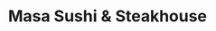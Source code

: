 ---
layout: place
title: "Masa Sushi & Steakhouse"
permalink: /michigan/wyoming/masa-sushi-steakhouse.html
stateAbbr: MI
stateName: Michigan
cityName: Wyoming
seo:
  name: "Masa Sushi & Steakhouse"
  type: Restaurant
  links: http://www.masasushimichigan.com/
description: "Masa Sushi & Steakhouse serves delicious sushi in Wyoming, Michigan. Try fresh Japanese dishes for a great dining experience. Available for takeout, delivery, lunch, and dinner."
place_id: ChIJ9cuURAK3GYgRQTTXW9IamPs
photos:
  - name: >-
      places/ChIJ9cuURAK3GYgRQTTXW9IamPs/photos/AeeoHcJaIPw8J96HIeoTslvuPadJ0NuIVCpMV-BmFVx-MkczkQ26igaVtAQAHfYyd69vcDefUJfHLXOBWCF7sbCHp9rw27BuvbIqIcQbmuHdqWvQA2yaX1mZ_DXoRtORAIm1P2fXrbHNtaSxAqnMwZtV-wtDFhhWIUdzZCgTO1k89EARoB1feTp7HT-HmaQg-cdDaMnkcX3U3pXuEn6-sv6iqn9EmzlItE_5a1bzNusYi0lP-s-_jvrTPZHBr2qimVmg38LqA2A5rbktI37Hi4mc0eiYdOPiA3wvkuAM1F9iMrPJ-NCGfcM7x9ksL3EDISie1n2-A9wwrSpusFJS1MH3Z6zxeMJZYy_Njc4IjwAhrh-txkSKj16ZPs10oF6kHUdep0d1PR47o7rUzS7fHUybOgcOOhvwKhOitvDRVLurSwn6nhFr
    widthPx: 4032
    heightPx: 3024
    authorAttributions:
      - displayName: Wat Dat
        uri: https://maps.google.com/maps/contrib/103981143269558152737
        photoUri: >-
          https://lh3.googleusercontent.com/a-/ALV-UjVk-C4Y5XIfEuo9QRZOJ4qGYgA9MmubWKZRMet0Xdi4IHXOqv6P=s100-p-k-no-mo
    flagContentUri: >-
      https://www.google.com/local/imagery/report/?cb_client=maps_api_places.places_api&image_key=!1e10!2sCIHM0ogKEICAgIC26Z_ijgE&hl=en-US
    googleMapsUri: >-
      https://www.google.com/maps/place//data=!3m4!1e2!3m2!1sCIHM0ogKEICAgIC26Z_ijgE!2e10!4m2!3m1!1s0x8819b7024494cbf5:0xfb981ad25bd73441
  - name: >-
      places/ChIJ9cuURAK3GYgRQTTXW9IamPs/photos/AeeoHcKWtGNyhuYQ7KssBa6wZAvDb7VhSGg12t2z3y9fwjj_Zu9KuWPQTPGSWXhe-0o7SX-ApAKlQDnoAYPeMkuLSap1E9aQ1wlQhgUTgXZ2myi-2Ki4PLE8-nX7hVxDiDG_zjCr9bkCJOB6nMUQ8l3FdbrfXb6krxGM8laX5evZndvqbjmkiaBS0gwSP3sryqiiz8FfYAiVwu8oASbEoRIe8YcWL8CzVypGy8Vtm9GGJDbGhlOVq_UhNW842LtiWMZXEdmZDV2DKW-VDPBxtm8rX0oIMVyiuSAKazogL4gJSLVolA
    widthPx: 1440
    heightPx: 1080
    authorAttributions:
      - displayName: Masa Sushi & Steakhouse
        uri: https://maps.google.com/maps/contrib/108792482783413452928
        photoUri: >-
          https://lh3.googleusercontent.com/a-/ALV-UjVPU7ORruumK66cwDV4szsLNxYAkOvfvipev7tqtAz6WWSIUEQ=s100-p-k-no-mo
    flagContentUri: >-
      https://www.google.com/local/imagery/report/?cb_client=maps_api_places.places_api&image_key=!1e10!2sAF1QipPmBz8kUZjz5FQMkVYAkPpTyclfLeiI1aA0bLC-&hl=en-US
    googleMapsUri: >-
      https://www.google.com/maps/place//data=!3m4!1e2!3m2!1sAF1QipPmBz8kUZjz5FQMkVYAkPpTyclfLeiI1aA0bLC-!2e10!4m2!3m1!1s0x8819b7024494cbf5:0xfb981ad25bd73441
  - name: >-
      places/ChIJ9cuURAK3GYgRQTTXW9IamPs/photos/AeeoHcJHgGeBZ-Mva5X2LAiZ4q0l8e9InPor5Vp9ZjLNUTuxzJ-z2G7qHPxSDa82OhoMluQHnvEV8g3CME40vSNWfHlGdat1_HYlQ8ChaYGcWO60aE3H5355w-ss67_MQujGKbbm96XpxEHLnBvu7C3h_FtqB2cQAkwEe1ga3fQmOTGYH96ctwFC6OaqaQnVuycqWkp6N_V4GWvj5Sg0Vlvo17zB7gZc3_daA5hPmf0KzON3ktzYMt9BeWJfur1059dRmbBqatdbs0Fiu1Nk-0Lzt1uJIaLMFmDxqwjhsmMGFWDVIA
    widthPx: 2298
    heightPx: 1294
    authorAttributions:
      - displayName: Masa Sushi & Steakhouse
        uri: https://maps.google.com/maps/contrib/108792482783413452928
        photoUri: >-
          https://lh3.googleusercontent.com/a-/ALV-UjVPU7ORruumK66cwDV4szsLNxYAkOvfvipev7tqtAz6WWSIUEQ=s100-p-k-no-mo
    flagContentUri: >-
      https://www.google.com/local/imagery/report/?cb_client=maps_api_places.places_api&image_key=!1e10!2sAF1QipMsGTjFFQMUxRZoDX483vpOreefv9Z_hOVtqHlh&hl=en-US
    googleMapsUri: >-
      https://www.google.com/maps/place//data=!3m4!1e2!3m2!1sAF1QipMsGTjFFQMUxRZoDX483vpOreefv9Z_hOVtqHlh!2e10!4m2!3m1!1s0x8819b7024494cbf5:0xfb981ad25bd73441
  - name: >-
      places/ChIJ9cuURAK3GYgRQTTXW9IamPs/photos/AeeoHcIVVWCs7Vc9lsmxoJMT6KVFEaUhr7MrgEZ4pYLJsHGZ1ek9c-3Lsx_szKVDn-tFmFrszh3xv9nMuq7kPS8x5zOELakPlf04U7mC1WFR2Ph73UTu_tgiG3pjTFgL5JLGPtvyTA7JWmHmnYrNnqTd309ydVwbNd476uoZUNvyTOUKt-R-74swXXSzi-nl7XVa-02_hZQnjb5Terxb7qyRTYAxhC0r3kFBQ1oyaBa8_Y0xL3j_vAlAURuG9d-HGsp4Wo7LmFe96FZHgT59vX0d7R9595mXe59qkAKVHmqB9QOrh3N1Qyyf79LRArhSu85Sg62nDv0s8mTVKDmuAhHDV0KfpWTkcStc5xniCkyPBy3JADRGbkNMmMgKQ-XE2Vstzms0UWlnWB0hXURKJn5rC6j_sG1fxM_o7y0_HOS9B-uajHPtuPamTj2BYKjiLjY0
    widthPx: 4800
    heightPx: 3600
    authorAttributions:
      - displayName: Brett Stehouwer
        uri: https://maps.google.com/maps/contrib/114475333646636636839
        photoUri: >-
          https://lh3.googleusercontent.com/a-/ALV-UjVQHfojjE4DGJ3GOUijTR8VXHnTvUQfwhnFr8BD5CoC48gUu6c4=s100-p-k-no-mo
    flagContentUri: >-
      https://www.google.com/local/imagery/report/?cb_client=maps_api_places.places_api&image_key=!1e10!2sCIABIhAGbwPTTyMzXmfPUMsABsLx&hl=en-US
    googleMapsUri: >-
      https://www.google.com/maps/place//data=!3m4!1e2!3m2!1sCIABIhAGbwPTTyMzXmfPUMsABsLx!2e10!4m2!3m1!1s0x8819b7024494cbf5:0xfb981ad25bd73441
  - name: >-
      places/ChIJ9cuURAK3GYgRQTTXW9IamPs/photos/AeeoHcIsRrdaVueECkI_Y3pjpdQjGz0MPabcQblKmZCaGcVa_mFHbX8lQ0sBCUP00JIpV2qeFY4p3BGARtx4LMCsDNACK3nlv8psowYhCVovxEv1C56K2t5JYVduKC9HoSZk6M-GblelW0Jp8RjIWc7BAT5Xu7NIBUA-f-ErRGeCMizyPpTcgMTh6tUHWFnLpNyXuebRzjeijM2ANqnjIyQqtuCWUKI9OPYgILG423U3k0vZKyAlADIi28NJs-IaKTit26el_EA3RwChmy1ImF2TECTa_lvFNj00pJowaK0mKxHgDFpoHsR9w4KdzE8haF_uj332Qguyi9UPufrgQPeZHLsCkW81ZKyYmsg8CX6ELohzYFreO5WXeqk5tXh1rInmM4WpKtPQX8F-hqnE2JixgO2TNC-0b_LXICSdMjpfb3Eb9wJa
    widthPx: 4032
    heightPx: 3024
    authorAttributions:
      - displayName: An Pham
        uri: https://maps.google.com/maps/contrib/101972735247979553329
        photoUri: >-
          https://lh3.googleusercontent.com/a-/ALV-UjVKU8ZQ02fDVJOSR4OChT82I61XF38Y9OtigWkf0x2baxfs5PzF=s100-p-k-no-mo
    flagContentUri: >-
      https://www.google.com/local/imagery/report/?cb_client=maps_api_places.places_api&image_key=!1e10!2sCIHM0ogKEICAgIDXv9bO6gE&hl=en-US
    googleMapsUri: >-
      https://www.google.com/maps/place//data=!3m4!1e2!3m2!1sCIHM0ogKEICAgIDXv9bO6gE!2e10!4m2!3m1!1s0x8819b7024494cbf5:0xfb981ad25bd73441
  - name: >-
      places/ChIJ9cuURAK3GYgRQTTXW9IamPs/photos/AeeoHcILN1VSNcSOwrJYVYf94iP9aepBdS05k8dbA2CwkPsW_Hi8t0eMHpPKl4O2qleN6ndck7mziDwF4MKmkzOeRQHhKHpVVEm1WeSOMRRNvq9_3oxem5a-l7SdGdSO-oatkg9l0zhulXZTBNVTcoZUdKYNHTixzgEOFjm7qGdqp5JDnt9KGVWi8LGPq9k7cy7vD8UbHEjnCCtJbqAsYxQ0CuoDfAQyfmVWqadKG1SIzdi2PwuVU6bgI0UVu3whgU7K41vu-_NZ6-BgAtVNLlI6WtOiCgfrERPeSATfX1XGQ706rIhPCRAISimquZX8b3ZWtCXifC-T5fo22ruv8ypIl6ZNb1Kc4MwuUyr0Lo-VVTnrxhR59XmtzFfsvVtxlTIk7vpyftfyab6wczEaWhwdScgGIK4FsUc9RP6vP59A0sgtjw
    widthPx: 3024
    heightPx: 4032
    authorAttributions:
      - displayName: Jeremy Gracias
        uri: https://maps.google.com/maps/contrib/105530692988212571401
        photoUri: >-
          https://lh3.googleusercontent.com/a-/ALV-UjVHvEsWJHAow6SvDLGapFMX6Dlq43eFVw-r_r2TRhsIAaEiwbwX=s100-p-k-no-mo
    flagContentUri: >-
      https://www.google.com/local/imagery/report/?cb_client=maps_api_places.places_api&image_key=!1e10!2sCIHM0ogKEICAgICFoojbMg&hl=en-US
    googleMapsUri: >-
      https://www.google.com/maps/place//data=!3m4!1e2!3m2!1sCIHM0ogKEICAgICFoojbMg!2e10!4m2!3m1!1s0x8819b7024494cbf5:0xfb981ad25bd73441
  - name: >-
      places/ChIJ9cuURAK3GYgRQTTXW9IamPs/photos/AeeoHcJDqmAQMk-GI6aSNPjGRiVA21fwcNoQMTwdBP51xyrMQKwD3Tl40R17U6xwU_xTVitL8sLURwfQCpJOUH47CX4Ba4ZVEbjPlQXm7mmsFV_GSu6CLCfAem7enW7FqNZDTRnarrTN20DhDO1ddOgpZO-yndcHCv8pa5iJr8akacQXz7gScJdMUJxtKu8b1uEFHm7VpkHXHnIvRRA_73CEa-KA8gUzYdBqMs5nEoNbwa3quwiq-FPeyBpla_8NBZGOSK3qrn9tIXEaxCWvCVjp1jpBEQNYxxt8ldGUvlBxo-RcsonbiC1St_fTLT7dJr8T_q6h6XLEJrt-UBHw94jizvdL8VzoPHe4W3orjGWYQFESFrJB-MlYHPvQAHcdzYyTDclylFH8zq8F2s9M0AktfF-u2Kq4y4O7d3ObNhX0exXVIVfB
    widthPx: 4032
    heightPx: 3024
    authorAttributions:
      - displayName: Josh Gilley
        uri: https://maps.google.com/maps/contrib/109674066196062853995
        photoUri: >-
          https://lh3.googleusercontent.com/a-/ALV-UjUYgFFzic1llzWr496xGm-vctbZGx0HMe_TZq_8t_PFkiK_pzXuHQ=s100-p-k-no-mo
    flagContentUri: >-
      https://www.google.com/local/imagery/report/?cb_client=maps_api_places.places_api&image_key=!1e10!2sCIHM0ogKEICAgIDmvbK-mwE&hl=en-US
    googleMapsUri: >-
      https://www.google.com/maps/place//data=!3m4!1e2!3m2!1sCIHM0ogKEICAgIDmvbK-mwE!2e10!4m2!3m1!1s0x8819b7024494cbf5:0xfb981ad25bd73441
  - name: >-
      places/ChIJ9cuURAK3GYgRQTTXW9IamPs/photos/AeeoHcLB6UrRHnFV7PNZ7jgvMvDxZN03BGW1b59tsUOi8fWM3roV5E6XZL9NcUhwDvVQrnFNrdD3cn9RU4gHM83mGStpj_2Vc7AHdcQwc01P_3B1MCDj7W0L-vs2VO0EqxDQc1YZWxj1gGx6JaoFtrkUOIu1o5vLM2L0jAERCrZr5EWlDfJOT96EhzuX1FIWp23CG8Iluqy5kYSVguA825l9YLO1-DfAyQMp5F87DXqeCuEVQz2A46c4e7j0S1tQ9R5AVvt0Z7U5_rTLKfawHEZx8pPsxPzXvFqPjueQZCPqZAFV4jaR33Ea4gUhiHw7IO_5mKvcwpVu2_aIST-zsKH-TkGxvsZczYtJZeJmqDGculMpHnzugAjuMra-e6__zm4Eb98rjQ3rkjF2xla9GzwNrIZua63soLz3IsoyjvMYgfZNlw
    widthPx: 4032
    heightPx: 3024
    authorAttributions:
      - displayName: Braeden Ayers
        uri: https://maps.google.com/maps/contrib/103557472945451628606
        photoUri: >-
          https://lh3.googleusercontent.com/a/ACg8ocIyjnrwrHgXZqVMdYUiMIUjwm5KxLrOaM2qr17tLfdPWZf6qA=s100-p-k-no-mo
    flagContentUri: >-
      https://www.google.com/local/imagery/report/?cb_client=maps_api_places.places_api&image_key=!1e10!2sCIHM0ogKEICAgID_hrXZCQ&hl=en-US
    googleMapsUri: >-
      https://www.google.com/maps/place//data=!3m4!1e2!3m2!1sCIHM0ogKEICAgID_hrXZCQ!2e10!4m2!3m1!1s0x8819b7024494cbf5:0xfb981ad25bd73441
  - name: >-
      places/ChIJ9cuURAK3GYgRQTTXW9IamPs/photos/AeeoHcKDCCOjWZpzTi5wEMXW_1gpaeiEjbIIsVk8WrcKoEdyK_GhD_aUU5ebac-rpIWlThrjolzAk2nYs9tMynNEr85rbwEir17NHwddQreek67KuuKlc0Rll7Z6iYMxdL_1ksuaJy7QuaoqFgAeNH6Pu6bm183QhDkY-V0e5slDzWe8C5rYdFuWpmaVVZJjEIWwWBw1jG5O3NJlzLRVbUCPOjXxkn6nDEpI-RNPvg8t5Qs4SXugmR_RVBoOt4CByvZRgUgYJiqMCWRf7xRho8vK4FTriGzvCuzYoskVY5ccTL9KOd_79IgLzkl6Tw8M2d6BlOzfrcQYs30r-P_iz7Ed40BlLxg-ikeQrZ0p5DT_rx9BBIFFBcKnThLOCCXlqH74y8sq9MGoxwuWajVvi2QaC7G4UF09BtslAD-zJZ6Q0WE4wPI
    widthPx: 3024
    heightPx: 4032
    authorAttributions:
      - displayName: Jeremy Gracias
        uri: https://maps.google.com/maps/contrib/105530692988212571401
        photoUri: >-
          https://lh3.googleusercontent.com/a-/ALV-UjVHvEsWJHAow6SvDLGapFMX6Dlq43eFVw-r_r2TRhsIAaEiwbwX=s100-p-k-no-mo
    flagContentUri: >-
      https://www.google.com/local/imagery/report/?cb_client=maps_api_places.places_api&image_key=!1e10!2sCIHM0ogKEICAgICFoojbsgE&hl=en-US
    googleMapsUri: >-
      https://www.google.com/maps/place//data=!3m4!1e2!3m2!1sCIHM0ogKEICAgICFoojbsgE!2e10!4m2!3m1!1s0x8819b7024494cbf5:0xfb981ad25bd73441
  - name: >-
      places/ChIJ9cuURAK3GYgRQTTXW9IamPs/photos/AeeoHcJSdkuhcYAmR3e2bqWnhGxE_zn4c9ihbipdmYGk8UDSm6j7yGxVCMXTTzijteU0qCIIb9De6HYNxuVGO6zjfP5CBEBRgOz5e1cRANZoM-UAdcyqsN8kuuGxqqRGcbvGC-bFTlUWKgOLrWrpuXVgZqJBeHUiNJv1zi8kiSeuGE3XURN4uTLswKFuGp8fwmwgJfIpjCO3NlZnvazFZhdq5ZqBriC5hJBoZkKWcetBT6wCsPoAd6Y_qZge3oPo3s_wBWsXtz-iIm1NChUKUOnwDS0gFY4XBZw5MMzB9ckchylB4DZnKUuZQzKpvDaqLqocmIWm1LjQLwFtOTU-_wpyPbZzsvf6dQBoOWemEIU60u0UsHA4xDaSyWF2iAeHQJ9-llwHpDoNgxDiOFI3q8D6uUoJ96zFxyhFGFB48wLrk9VB3A
    widthPx: 4032
    heightPx: 3024
    authorAttributions:
      - displayName: Casity Kao
        uri: https://maps.google.com/maps/contrib/102663891456919752346
        photoUri: >-
          https://lh3.googleusercontent.com/a-/ALV-UjVd6UtkqkOwl8c7y8q0-Ydoi5dj-Bopkvm_mm5mrFo3EV9ClfEUyg=s100-p-k-no-mo
    flagContentUri: >-
      https://www.google.com/local/imagery/report/?cb_client=maps_api_places.places_api&image_key=!1e10!2sCIHM0ogKEICAgIDe-f_-bg&hl=en-US
    googleMapsUri: >-
      https://www.google.com/maps/place//data=!3m4!1e2!3m2!1sCIHM0ogKEICAgIDe-f_-bg!2e10!4m2!3m1!1s0x8819b7024494cbf5:0xfb981ad25bd73441
address: 2320 Health Dr SW Ste C, Wyoming, MI 49519, USA
street: 2320 Health Dr SW Ste C
city: Wyoming
state: MI
zip: '49519'
country: USA
neighborhood: null
latitude: '42.859677'
longitude: '-85.721462'
accessibility_options:
  wheelchairAccessibleParking: true
  wheelchairAccessibleEntrance: true
  wheelchairAccessibleRestroom: true
  wheelchairAccessibleSeating: true
business_status: OPERATIONAL
name: Masa Sushi & Steakhouse
google_maps_links:
  directionsUri: >-
    https://www.google.com/maps/dir//''/data=!4m7!4m6!1m1!4e2!1m2!1m1!1s0x8819b7024494cbf5:0xfb981ad25bd73441!3e0
  placeUri: https://maps.google.com/?cid=18129269790766216257
  writeAReviewUri: >-
    https://www.google.com/maps/place//data=!4m3!3m2!1s0x8819b7024494cbf5:0xfb981ad25bd73441!12e1
  reviewsUri: >-
    https://www.google.com/maps/place//data=!4m4!3m3!1s0x8819b7024494cbf5:0xfb981ad25bd73441!9m1!1b1
  photosUri: >-
    https://www.google.com/maps/place//data=!4m3!3m2!1s0x8819b7024494cbf5:0xfb981ad25bd73441!10e5
primary_type: Japanese Restaurant
opening_hours:
  regular: null
  current: null
secondary_opening_hours:
  regular:
    weekdayDescriptions: null
    type: null
  current:
    weekdayDescriptions: null
    type: null
phone: (616) 265-5421
price_level: PRICE_LEVEL_MODERATE
price_range: $10 &ndash; $20
rating: '4.5'
rating_count: 220
website: http://www.masasushimichigan.com/
reviews:
  - name: >-
      places/ChIJ9cuURAK3GYgRQTTXW9IamPs/reviews/ChZDSUhNMG9nS0VJQ0FnTUNRNmFEeVVREAE
    relativePublishTimeDescription: a month ago
    rating: 5
    text:
      text: >-
        Found Masa on Yelp while I was on this side of town. I was craving sushi
        and this was the closest location. When I walked in I was the only
        patron during the lunch hour, which was a little concerning at first.
        However, as I sat down and scanned the menu, I realized how many pickup
        orders they were pumping out! So many!

        I was greeted and brought water and soy sauce. They have QR on the table
        so I was able to order on my phone. The app came out first pretty
        quickly and followed by the roll soon after, but enough time to finish
        one before the other showed up.

        I started with the Yellowtail Jalapeno and it was delicious. Fish was
        fresh, the cucumber and jalapenos were fresh and the jalapeno had a nice
        heat to them. Definitely enough to split for an app! I also got the
        Tiger Roll and it was so good!  I don't think I have had one like this
        before! Loved the crunch and the fish on top. Sauce was good, too. I
        like mine spicier but it was fine for a one pepper designation. My bill
        came quickly and I was in and out in under 30 minutes.

        The restaurant was clean, lots of tables, and spacious.

        I would definitely come back! Esp if you can be in and out for lunch in
        under 30 - no need to get take out then.
      languageCode: en
    originalText:
      text: >-
        Found Masa on Yelp while I was on this side of town. I was craving sushi
        and this was the closest location. When I walked in I was the only
        patron during the lunch hour, which was a little concerning at first.
        However, as I sat down and scanned the menu, I realized how many pickup
        orders they were pumping out! So many!

        I was greeted and brought water and soy sauce. They have QR on the table
        so I was able to order on my phone. The app came out first pretty
        quickly and followed by the roll soon after, but enough time to finish
        one before the other showed up.

        I started with the Yellowtail Jalapeno and it was delicious. Fish was
        fresh, the cucumber and jalapenos were fresh and the jalapeno had a nice
        heat to them. Definitely enough to split for an app! I also got the
        Tiger Roll and it was so good!  I don't think I have had one like this
        before! Loved the crunch and the fish on top. Sauce was good, too. I
        like mine spicier but it was fine for a one pepper designation. My bill
        came quickly and I was in and out in under 30 minutes.

        The restaurant was clean, lots of tables, and spacious.

        I would definitely come back! Esp if you can be in and out for lunch in
        under 30 - no need to get take out then.
      languageCode: en
    authorAttribution:
      displayName: Elyse Arsulowicz
      uri: https://www.google.com/maps/contrib/103909107070070211369/reviews
      photoUri: >-
        https://lh3.googleusercontent.com/a-/ALV-UjUElrz9V4IoAXYnXuFN5WSx_JeZenF3SGvGU8h_ANPWusZuhZ5NQw=s128-c0x00000000-cc-rp-mo-ba4
    publishTime: '2025-03-05T14:37:48.363926Z'
    flagContentUri: >-
      https://www.google.com/local/review/rap/report?postId=ChZDSUhNMG9nS0VJQ0FnTUNRNmFEeVVREAE&d=17924085&t=1
    googleMapsUri: >-
      https://www.google.com/maps/reviews/data=!4m6!14m5!1m4!2m3!1sChZDSUhNMG9nS0VJQ0FnTUNRNmFEeVVREAE!2m1!1s0x8819b7024494cbf5:0xfb981ad25bd73441
  - name: >-
      places/ChIJ9cuURAK3GYgRQTTXW9IamPs/reviews/ChZDSUhNMG9nS0VJQ0FnSURYdjdxWktREAE
    relativePublishTimeDescription: 5 months ago
    rating: 5
    text:
      text: >-
        Came here the last time I was visiting family in GR. Don't remember the
        name of the ramen that I got, but I remember it being really good. My
        siblings and I also shared some sushi as an appetizer. All in all, a
        pleasant experience. Unfortunately, I can't recommend any specific
        dishes as I forgot to review this place right after coming here a couple
        months ago.
      languageCode: en
    originalText:
      text: >-
        Came here the last time I was visiting family in GR. Don't remember the
        name of the ramen that I got, but I remember it being really good. My
        siblings and I also shared some sushi as an appetizer. All in all, a
        pleasant experience. Unfortunately, I can't recommend any specific
        dishes as I forgot to review this place right after coming here a couple
        months ago.
      languageCode: en
    authorAttribution:
      displayName: An Pham
      uri: https://www.google.com/maps/contrib/101972735247979553329/reviews
      photoUri: >-
        https://lh3.googleusercontent.com/a-/ALV-UjVKU8ZQ02fDVJOSR4OChT82I61XF38Y9OtigWkf0x2baxfs5PzF=s128-c0x00000000-cc-rp-mo-ba5
    publishTime: '2024-11-01T13:47:21.988045Z'
    flagContentUri: >-
      https://www.google.com/local/review/rap/report?postId=ChZDSUhNMG9nS0VJQ0FnSURYdjdxWktREAE&d=17924085&t=1
    googleMapsUri: >-
      https://www.google.com/maps/reviews/data=!4m6!14m5!1m4!2m3!1sChZDSUhNMG9nS0VJQ0FnSURYdjdxWktREAE!2m1!1s0x8819b7024494cbf5:0xfb981ad25bd73441
  - name: >-
      places/ChIJ9cuURAK3GYgRQTTXW9IamPs/reviews/ChdDSUhNMG9nS0VJQ0FnSURmdXFURHNBRRAB
    relativePublishTimeDescription: 3 months ago
    rating: 3
    text:
      text: >-
        The service was amazing but sadly the

        Food is another story. Calamari was too greasy and there was barely any
        squid inside the fried breading. Miso soup was really cloudy and our
        Ramen noodles were just not tasty. My daughter did not like the over
        cooked shrimp in her ramen. They were chewy and hard to bite. This was
        the same with my champion Ramen as well. We appreciate their kind
        service but food was not impressive. My husband did not enjoying his
        pink lady sushi because it was too mushy. Will not be returning.
      languageCode: en
    originalText:
      text: >-
        The service was amazing but sadly the

        Food is another story. Calamari was too greasy and there was barely any
        squid inside the fried breading. Miso soup was really cloudy and our
        Ramen noodles were just not tasty. My daughter did not like the over
        cooked shrimp in her ramen. They were chewy and hard to bite. This was
        the same with my champion Ramen as well. We appreciate their kind
        service but food was not impressive. My husband did not enjoying his
        pink lady sushi because it was too mushy. Will not be returning.
      languageCode: en
    authorAttribution:
      displayName: Dora Hoge
      uri: https://www.google.com/maps/contrib/105873266062848855125/reviews
      photoUri: >-
        https://lh3.googleusercontent.com/a-/ALV-UjW3IZpPcelUiqTynjl1ISLI3Q7w9KtPuY0c017PWiEJanvBkffi=s128-c0x00000000-cc-rp-mo
    publishTime: '2025-01-05T18:40:46.485270Z'
    flagContentUri: >-
      https://www.google.com/local/review/rap/report?postId=ChdDSUhNMG9nS0VJQ0FnSURmdXFURHNBRRAB&d=17924085&t=1
    googleMapsUri: >-
      https://www.google.com/maps/reviews/data=!4m6!14m5!1m4!2m3!1sChdDSUhNMG9nS0VJQ0FnSURmdXFURHNBRRAB!2m1!1s0x8819b7024494cbf5:0xfb981ad25bd73441
  - name: >-
      places/ChIJ9cuURAK3GYgRQTTXW9IamPs/reviews/ChdDSUhNMG9nS0VJQ0FnSURfaHJYWnNRRRAB
    relativePublishTimeDescription: 2 months ago
    rating: 5
    text:
      text: >-
        Have been here a handful of times now and every single time I've been
        very satisfied. Just ordered the “Black Dragon Roll” and I'm pretty sure
        it’s some of the best sushi I've had in a long time! The owners are
        super friendly and know what they're doing.
      languageCode: en
    originalText:
      text: >-
        Have been here a handful of times now and every single time I've been
        very satisfied. Just ordered the “Black Dragon Roll” and I'm pretty sure
        it’s some of the best sushi I've had in a long time! The owners are
        super friendly and know what they're doing.
      languageCode: en
    authorAttribution:
      displayName: Braeden Ayers
      uri: https://www.google.com/maps/contrib/103557472945451628606/reviews
      photoUri: >-
        https://lh3.googleusercontent.com/a/ACg8ocIyjnrwrHgXZqVMdYUiMIUjwm5KxLrOaM2qr17tLfdPWZf6qA=s128-c0x00000000-cc-rp-mo
    publishTime: '2025-01-23T18:44:38.960753Z'
    flagContentUri: >-
      https://www.google.com/local/review/rap/report?postId=ChdDSUhNMG9nS0VJQ0FnSURfaHJYWnNRRRAB&d=17924085&t=1
    googleMapsUri: >-
      https://www.google.com/maps/reviews/data=!4m6!14m5!1m4!2m3!1sChdDSUhNMG9nS0VJQ0FnSURfaHJYWnNRRRAB!2m1!1s0x8819b7024494cbf5:0xfb981ad25bd73441
  - name: >-
      places/ChIJ9cuURAK3GYgRQTTXW9IamPs/reviews/ChdDSUhNMG9nS0VJQ0FnSUQ3M3V6MndRRRAB
    relativePublishTimeDescription: 7 months ago
    rating: 5
    text:
      text: >-
        Delicious sushi, salad was amazing. My son devoured 2 soups (they
        accidentally gave us a soup instead of salad and immediately replaced it
        without even asking) lunch prices are hard to beat we shared 2 lunch
        orders and we're in need of a nap. Highly recommend!
      languageCode: en
    originalText:
      text: >-
        Delicious sushi, salad was amazing. My son devoured 2 soups (they
        accidentally gave us a soup instead of salad and immediately replaced it
        without even asking) lunch prices are hard to beat we shared 2 lunch
        orders and we're in need of a nap. Highly recommend!
      languageCode: en
    authorAttribution:
      displayName: Clint Clark
      uri: https://www.google.com/maps/contrib/112827000327674954976/reviews
      photoUri: >-
        https://lh3.googleusercontent.com/a-/ALV-UjV6JDyYCh6pQTqlvRjxEQOV8bjJzu1-pHkCg1ghpoV57mxZHSpBhg=s128-c0x00000000-cc-rp-mo-ba4
    publishTime: '2024-08-24T18:58:40.030518Z'
    flagContentUri: >-
      https://www.google.com/local/review/rap/report?postId=ChdDSUhNMG9nS0VJQ0FnSUQ3M3V6MndRRRAB&d=17924085&t=1
    googleMapsUri: >-
      https://www.google.com/maps/reviews/data=!4m6!14m5!1m4!2m3!1sChdDSUhNMG9nS0VJQ0FnSUQ3M3V6MndRRRAB!2m1!1s0x8819b7024494cbf5:0xfb981ad25bd73441
parking_options:
  freeParkingLot: true
  freeStreetParking: true
  valetParking: false
payment_options:
  acceptsCreditCards: true
  acceptsDebitCards: true
  acceptsCashOnly: false
  acceptsNfc: true
allow_dogs: null
curbside_pickup: null
delivery: true
dine_in: true
good_for_children: true
good_for_groups: true
good_for_sports: false
live_music: true
menu_for_children: null
outdoor_seating: false
reservable: true
restroom: true
serves_beer: false
serves_breakfast: null
serves_brunch: false
serves_cocktails: false
serves_coffee: false
serves_dinner: true
serves_dessert: true
serves_lunch: true
serves_vegetarian_food: true
serves_wine: false
takeout: true
summary: null

---